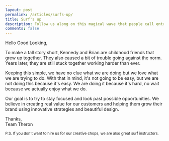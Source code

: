 ```yaml
---
layout: post
permalink: /articles/surfs-up/
title: Surf's up
description: Follow us along on this magical wave that people call entrepreneurship or just plain fucking nuts. I mean, who quits Google for this shit... Oh look, a bird.
comments: false
---
```

<p>Hello Good Looking,</p>
<p>To make a tall story short, Kennedy and Brian are childhood friends that grew up together. They also caused a bit of trouble going against the norm. Years later, they are still stuck together working harder than ever.</p>
<p>Keeping this simple, we have no clue what we are doing but we love what we are trying to do. With that in mind, it's not going to be easy, but we are not doing this because it's easy. We are doing it because it's hard, no wait because we actually enjoy what we do.</p>
<p>Our goal is to try to stay focused and look past possible opportunities. We believe in creating real value for our customers and helping them grow their brand using innovative strategies and beautiful design.</p>
<p>Thanks,<br/> Team Theron</p>

<p><small>P.S. If you don't want to hire us for our creative chops, we are also great surf instructors.</small></p>
